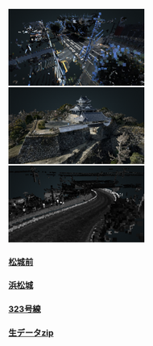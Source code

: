 <img width="270" alt="map2d" src="https://github.com/furuhashilab/2020gsc_HironoriMorita/blob/master/photos/thumbnail/Matsujomae.png?raw=true"> <img width="270" alt="map2d" src="https://github.com/furuhashilab/2020gsc_HironoriMorita/blob/master/photos/thumbnail/Hamamatsujo_castle.png?raw=true"> <img width="270" alt="map2d" src="https://github.com/furuhashilab/2020gsc_HironoriMorita/blob/master/photos/thumbnail/323.png?raw=true">

### [松城前](potree-1.8/examples/Shizuoka/shizuoka.html)  
### [浜松城](potree-1.8/examples/Hamamatsujo_castle/Hamamatsujo_castle.html)  
### [323号線](potree-1.8/examples/323/323.html)


### [生データzip](https://drive.google.com/drive/folders/1hphsWQZ066GJtu6rwKtx4gFlFLjMNLQ2?usp=sharing)

